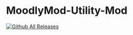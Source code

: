 # MoodlyMod-Utility-Mod

[![Github All Releases](https://img.shields.io/github/downloads/PK2-Stimpy/MoodlyMod-Utility-Mod/total.svg?style=flat)]()
